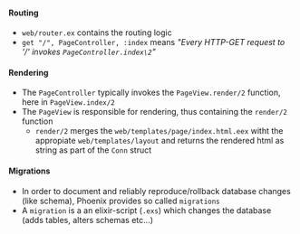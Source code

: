 #### Routing
* `web/router.ex` contains the routing logic
* `get "/", PageController, :index` means _"Every HTTP-GET request to '/' invokes `PageController.index\2`"_

#### Rendering
* The `PageController` typically invokes the `PageView.render/2` function, here in `PageView.index/2`
* The `PageView` is responsible for rendering, thus containing the `render/2` function
    * `render/2` merges the `web/templates/page/index.html.eex` witht the appropiate `web/templates/layout`
    and returns the rendered html as string as part of the `Conn` struct

#### Migrations
* In order to document and reliably reproduce/rollback database changes (like schema), Phoenix provides so called `migrations`
* A `migration` is a an elixir-script (`.exs`) which changes the database (adds tables, alters schemas etc...)